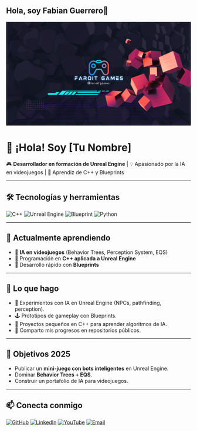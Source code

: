 ## Hola, soy Fabian Guerrero👋
<!-- Banner (puedes cambiar la imagen por la tuya propia) -->
<p align="center">
  <img src="https://github.com/fabiandroit/fabiandroit/blob/main/faroit.png?raw=true" alt="banner Unreal Engine"/>
</p>

# 👋 ¡Hola! Soy [Tu Nombre]

🎮 **Desarrollador en formación de Unreal Engine** | 💡 Apasionado por la IA en videojuegos | 🧩 Aprendiz de C++ y Blueprints  

---

## 🛠️ Tecnologías y herramientas
![C++](https://img.shields.io/badge/C++-00599C?style=for-the-badge&logo=cplusplus&logoColor=white)
![Unreal Engine](https://img.shields.io/badge/Unreal%20Engine-0E1128?style=for-the-badge&logo=unrealengine&logoColor=white)
![Blueprint](https://img.shields.io/badge/Blueprint-1E90FF?style=for-the-badge&logo=unrealengine&logoColor=white)
![Python](https://img.shields.io/badge/Python-3776AB?style=for-the-badge&logo=python&logoColor=white)

---

## 🚀 Actualmente aprendiendo
- 🔹 **IA en videojuegos** (Behavior Trees, Perception System, EQS)  
- 🔹 Programación en **C++ aplicada a Unreal Engine**  
- 🔹 Desarrollo rápido con **Blueprints**  

---

## 📌 Lo que hago
- 🎯 Experimentos con IA en Unreal Engine (NPCs, pathfinding, perception).  
- 🕹️ Prototipos de gameplay con Blueprints.  
- 📘 Proyectos pequeños en C++ para aprender algoritmos de IA.  
- 📂 Comparto mis progresos en repositorios públicos.  

---

## 🎯 Objetivos 2025
- Publicar un **mini-juego con bots inteligentes** en Unreal Engine.  
- Dominar **Behavior Trees + EQS**.  
- Construir un portafolio de IA para videojuegos.  

---

## 📫 Conecta conmigo
[![GitHub](https://img.shields.io/badge/GitHub-181717?style=for-the-badge&logo=github&logoColor=white)](https://github.com/TuUsuario)
[![LinkedIn](https://img.shields.io/badge/LinkedIn-0077B5?style=for-the-badge&logo=linkedin&logoColor=white)](https://linkedin.com/in/TuPerfil)
[![YouTube](https://img.shields.io/badge/YouTube-FF0000?style=for-the-badge&logo=youtube&logoColor=white)](https://youtube.com/TuCanal)
[![Email](https://img.shields.io/badge/Email-D14836?style=for-the-badge&logo=gmail&logoColor=white)](mailto:tuemail@correo.com)
